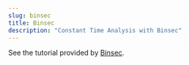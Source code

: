 ```yaml
---
slug: binsec
title: Binsec
description: "Constant Time Analysis with Binsec"
---
```


See the tutorial provided by [Binsec](https://github.com/binsec/binsec/blob/master/doc/sse/relse.md).